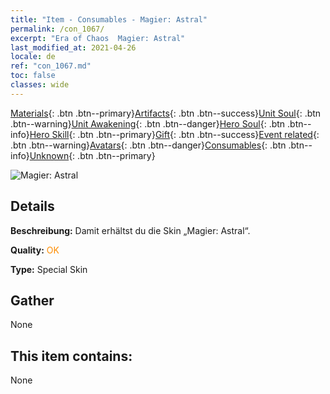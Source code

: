 ```yaml
---
title: "Item - Consumables - Magier: Astral"
permalink: /con_1067/
excerpt: "Era of Chaos  Magier: Astral"
last_modified_at: 2021-04-26
locale: de
ref: "con_1067.md"
toc: false
classes: wide
---
```

 [Materials](/ItemsDE/){: .btn .btn--primary}[Artifacts](/ItemsDE/Artifacts/){: .btn .btn--success}[Unit Soul](/ItemsDE/UnitSoul/){: .btn .btn--warning}[Unit Awakening](/ItemsDE/UnitAwakening/){: .btn .btn--danger}[Hero Soul](/ItemsDE/HeroSoul/){: .btn .btn--info}[Hero Skill](/ItemsDE/HeroSkill/){: .btn .btn--primary}[Gift](/ItemsDE/Gift/){: .btn .btn--success}[Event related](/ItemsDE/Events/){: .btn .btn--warning}[Avatars](/ItemsDE/Avatars/){: .btn .btn--danger}[Consumables](/ItemsDE/Consumables/){: .btn .btn--info}[Unknown](/ItemsDE/Unknown/){: .btn .btn--primary}

 ![Magier: Astral](/images/h/h_Astral3.jpg)

## Details
 **Beschreibung:** Damit erhältst du die Skin „Magier: Astral“.

 **Quality:** <span style="color: #FF8C00">OK</span>

 **Type:** Special Skin

## Gather

  None

## This item contains:

  None

